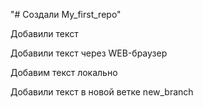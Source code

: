 "# Создали My_first_repo" 

Добавили текст

Добавили текст через WEB-браузер

Добавим текст локально

Добавили текст в новой ветке new_branch

